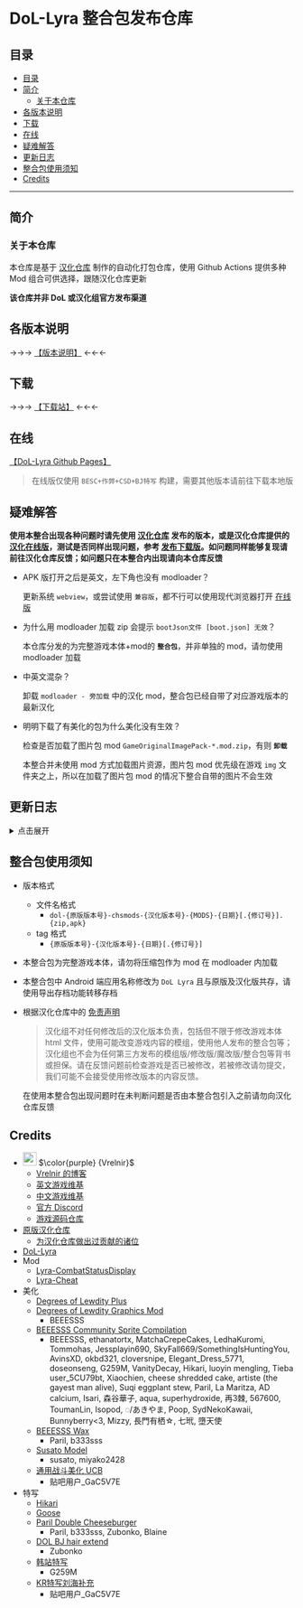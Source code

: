 # DoL-Lyra 整合包发布仓库

## 目录

- [目录](#目录)
- [简介](#简介)
  - [关于本仓库](#关于本仓库)
- [各版本说明](#各版本说明)
- [下载](#下载)
- [在线](#在线)
- [疑难解答](#疑难解答)
- [更新日志](#更新日志)
- [整合包使用须知](#整合包使用须知)
- [Credits](#credits)

---

## 简介

### 关于本仓库

本仓库是基于 [汉化仓库][github-chs] 制作的自动化打包仓库，使用 Github Actions 提供多种 Mod 组合可供选择，跟随汉化仓库更新

**该仓库并非 DoL 或汉化组官方发布渠道**

## 各版本说明

->->-> [【版本说明】](https://dol-lyra.github.io/hub/docs/) <-<-<-

## 下载

->->-> [【下载站】](https://dol-lyra.github.io/hub/) <-<-<-

## 在线

[【DoL-Lyra Github Pages】](https://dol-lyra.github.io)

> 在线版仅使用 `BESC+作弊+CSD+BJ特写` 构建，需要其他版本请前往下载本地版

## 疑难解答

**使用本整合出现各种问题时请先使用 [汉化仓库][github-chs] 发布的版本，或是汉化仓库提供的 [汉化在线版][github-chs-pages]，测试是否同样出现问题，参考 [发布下载版](https://github.com/Eltirosto/Degrees-of-Lewdity-Chinese-Localization/blob/main/README.md#%E5%8F%91%E5%B8%83%E4%B8%8B%E8%BD%BD%E7%89%88)。如问题同样能够复现请前往汉化仓库反馈；如问题只在本整合内出现请向本仓库反馈**

- APK 版打开之后是英文，左下角也没有 modloader？

  更新系统 `webview`，或尝试使用 `兼容版`，都不行可以使用现代浏览器打开 [在线版](#在线)

- 为什么用 modloader 加载 zip 会提示 `bootJson文件 [boot.json] 无效`？

  本仓库分发的为完整游戏本体+mod的 **`整合包`**，并非单独的 mod，请勿使用 modloader 加载

- 中英文混杂？

  卸载 `modloader - 旁加载` 中的汉化 mod，整合包已经自带了对应游戏版本的最新汉化

- 明明下载了有美化的包为什么美化没有生效？

  检查是否加载了图片包 mod `GameOriginalImagePack-*.mod.zip`，有则 **`卸载`**

  本整合并未使用 mod 方式加载图片资源，图片包 mod 优先级在游戏 `img` 文件夹之上，所以在加载了图片包 mod 的情况下整合自带的图片不会生效

## 更新日志

<details>
<summary>点击展开</summary>

- 20240415

  添加 `kr特写刘海补充`

- 20240310

  添加 `Susato Model`

- 20240215

  添加 `DOL_BJ_hair_extend`

- 20240102

  添加 polyfill 版本

  重命名仓库

- 1118

  使用 ModLoader 打包

- 1110

  HP 重命名为 CSD

- 1017

  版本说明及下载表格移至独立发布页

- 1014

  作弊添加更多功能：关闭成就锁、启用言灵

- 1009

  更精细的美化版本种类

- 1007

  添加 BEEESSS Wax 身体美化

- 0914

  移除世界扩展

  使用新格式HP显示

- 0911

  修改特写命名

  > 特写1 -> KR特写
  > 特写2 -> BJ特写

- 0908

  新增世界扩展作为底包

- v1.3.0-0904

  修正特写2未被应用的问题

- v1.3.0-0903

  添加特写1和特写2及HP显示

- v1.3.0-0902

  首次更新

</details>

## 整合包使用须知

- 版本格式

  - 文件名格式
    - `dol-{原版版本号}-chsmods-{汉化版本号}-{MODS}-{日期}[.{修订号}].{zip,apk}`
  - tag 格式
    - `{原版版本号}-{汉化版本号}-{日期}[.{修订号}]`

- 本整合包为完整游戏本体，请勿将压缩包作为 mod 在 modloader 内加载

- 本整合包中 Android 端应用名称修改为 `DoL Lyra` 且与原版及汉化版共存，请使用导出存档功能转移存档

- 根据汉化仓库中的 [免责声明](https://github.com/Eltirosto/Degrees-of-Lewdity-Chinese-Localization/blob/main/README.md#%E5%85%8D%E8%B4%A3%E5%A3%B0%E6%98%8E)

  > 汉化组不对任何修改后的汉化版本负责，包括但不限于修改游戏本体 html 文件，使用可能改变游戏内容的模组，使用他人发布的整合包等；汉化组也不会为任何第三方发布的模组版/修改版/魔改版/整合包等背书或担保。请在反馈问题前检查游戏是否已被修改，若被修改请勿提交，我们可能不会接受使用修改版本的内容反馈。

  在使用本整合包出现问题时在未判断问题是否由本整合包引入之前请勿向汉化仓库反馈

## Credits

- <img decoding="async" src="https://gitgud.io/uploads/-/system/user/avatar/9096/avatar.png" width="24"> $\color{purple} {Vrelnir}$
  - [Vrelnir 的博客][blog]
  - [英文游戏维基][wiki-en]
  - [中文游戏维基][wiki-cn]
  - [官方 Discord][discord]
  - [游戏源码仓库][gitgud]
- [原版汉化仓库][github-chs]
  - [为汉化仓库做出过贡献的诸位][github-chs-credits]
- [DoL-Lyra][github-lyra]
- Mod
  - [Lyra-CombatStatusDisplay][lyra-csd]
  - [Lyra-Cheat][lyra-cheat]
- 美化
  - [Degrees of Lewdity Plus][dolp]
  - [Degrees of Lewdity Graphics Mod][beeesss]
    - BEEESSS
  - [BEEESSS Community Sprite Compilation][beeesss-ext]
    - BEEESSS, ethanatortx, MatchaCrepeCakes, LedhaKuromi, Tommohas, Jessplayin690, SkyFall669/SomethingIsHuntingYou, AvinsXD, okbd321, cloversnipe, Elegant_Dress_5771, doseonseng, G259M, VanityDecay, Hikari, luoyin mengling, Tieba user_5CU79bt, Xiaochien, cheese shredded cake, artiste (the gayest man alive), Suqi eggplant stew, Paril, La Maritza, AD calcium, Isari, 森谷華子, aqua, superhydroxide, 再3棘, 567600, ToumanLin, Isopod, ◌/あきやま, Poop, SydNekoKawaii, Bunnyberry<3, Mizzy, 長門有栖☆, 七玳, 墮天使
  - [BEEESSS Wax][beeesss-wax]
    - Paril, b333sss
  - [Susato Model][susato-model]
    - susato, miyako2428
  - [通用战斗美化 UCB][ucb-github]
    - 贴吧用户\_GaC5V7E
- 特写
  - [Hikari][hikari]
  - [Goose][goose]
  - [Paril Double Cheeseburger][sideview-dc]
    - Paril, b333sss, Zubonko, Blaine
  - [DOL BJ hair extend][sideview-bj-extend]
    - Zubonko
  - [韩站特写][sideview-kr]
    - G259M
  - [KR特写刘海补充][sideview-kr-extend]
    - 贴吧用户\_GaC5V7E

[blog]: https://vrelnir.blogspot.com
[wiki-en]: https://degreesoflewdity.miraheze.org/wiki
[wiki-cn]: https://degreesoflewditycn.miraheze.org/wiki
[gitgud]: https://gitgud.io/Vrelnir/degrees-of-lewdity/-/tree/master
[discord]: https://discord.gg/VznUtEh
[github-chs]: https://github.com/Eltirosto/Degrees-of-Lewdity-Chinese-Localization
[github-chs-credits]: https://github.com/Eltirosto/Degrees-of-Lewdity-Chinese-Localization/blob/main/CREDITS.md
[github-chs-pages]: https://eltirosto.github.io/Degrees-of-Lewdity-Chinese-Localization/
[beeesss]: https://gitgud.io/BEEESSS/degrees-of-lewdity-graphics-mod
[beeesss-ext]: https://gitgud.io/Kaervek/kaervek-beeesss-community-sprite-compilation
[beeesss-wax]: https://gitgud.io/GTXMEGADUDE/beeesss-wax
[sideview-dc]: https://gitgud.io/GTXMEGADUDE/double-cheeseburger
[sideview-bj-extend]: https://github.com/zubonko/DOL_BJ_hair_extend
[sideview-kr]: https://arca.live/b/textgame/83875947
[sideview-kr-extend]: https://tieba.baidu.com/p/9055647926
[github-lyra]: https://github.com/DoL-Lyra
[lyra-csd]: https://github.com/DoL-Lyra/CombatStatusDisplay
[lyra-cheat]: https://github.com/DoL-Lyra/Cheat
[susato-model]: https://discord.com/channels/675158131688603721/1216104862870147303
[ucb-github]: https://github.com/site098/mysterious
[dolp]: https://gitgud.io/Frostberg/degrees-of-lewdity-plus
[hikari]: https://gitgud.io/HikariT/hikari-mods
[goose]: https://gitgud.io/goose/createshit

